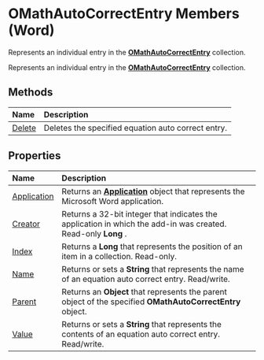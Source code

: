 
# OMathAutoCorrectEntry Members (Word)
Represents an individual entry in the  **[OMathAutoCorrectEntry](477e0077-ba5c-ca81-1aaf-20b941bd2a15.md)** collection.

Represents an individual entry in the  **[OMathAutoCorrectEntry](477e0077-ba5c-ca81-1aaf-20b941bd2a15.md)** collection.


## Methods



|**Name**|**Description**|
|:-----|:-----|
|[Delete](b00c292c-642f-41de-1908-6f22fa45d212.md)|Deletes the specified equation auto correct entry.|

## Properties



|**Name**|**Description**|
|:-----|:-----|
|[Application](77a75c74-d24b-037f-deac-8b294150170a.md)|Returns an  **[Application](d1cf6f8f-4e88-bf01-93b4-90a83f79cb44.md)** object that represents the Microsoft Word application.|
|[Creator](ad83f97e-26fb-673d-1185-f6d745305c91.md)|Returns a 32-bit integer that indicates the application in which the add-in was created. Read-only  **Long** .|
|[Index](d2bcff3a-1097-aa12-d0ff-24593a845b52.md)|Returns a  **Long** that represents the position of an item in a collection. Read-only.|
|[Name](fdc2d4ff-398b-11e0-40da-6511823e0fd5.md)|Returns or sets a  **String** that represents the name of an equation auto correct entry. Read/write.|
|[Parent](ba45aa52-13c3-8a28-25fb-69c0af8dca83.md)|Returns an  **Object** that represents the parent object of the specified **OMathAutoCorrectEntry** object.|
|[Value](3fecde26-f345-b252-a591-133944e889e4.md)|Returns or sets a  **String** that represents the contents of an equation auto correct entry. Read/write.|
